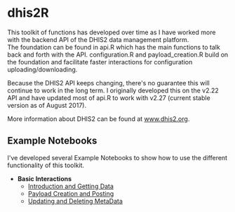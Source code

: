 # dhis2R
This toolkit of functions has developed over time as I have worked more with the backend API of the DHIS2 data management platform.  
The foundation can be found in api.R which has the main functions to talk back and forth with the API.  configuration.R and payload_creation.R 
build on the foundation and facilitate faster interactions for configuration uploading/downloading.

Because the DHIS2 API keeps changing, there's no guarantee this will continue to work in the long term.  I originally developed this on the 
v2.22 API and have updated most of api.R to work with v2.27 (current stable version as of August 2017). 

More information about DHIS2 can be found at www.dhis2.org. 

## Example Notebooks
I've developed several Example Notebooks to show how to use the different functionality of this toolkit. 

* **Basic Interactions**
    + [Introduction and Getting Data](example/Introduction.Rmd)
    + [Payload Creation and Posting](example/Payloads_and_posting.Rmd)
    + [Updating and Deleting MetaData](example/Updating_and_deleting.Rmd)
  
  
  
  
  
  